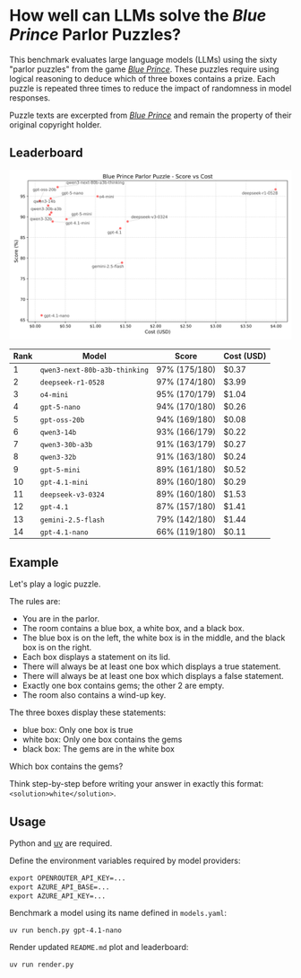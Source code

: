 # How well can LLMs solve the _Blue Prince_ Parlor Puzzles?

This benchmark evaluates large language models (LLMs) using the sixty "parlor
puzzles" from the game _[Blue Prince]_. These puzzles require using logical
reasoning to deduce which of three boxes contains a prize. Each puzzle is
repeated three times to reduce the impact of randomness in model responses.

Puzzle texts are excerpted from _[Blue Prince]_ and remain the property of
their original copyright holder.

[Blue Prince]: https://www.blueprincegame.com/

## Leaderboard

![Blue Prince Parlor Puzzle - Score vs Cost](leaderboard.svg)

<!-- BEGIN results -->
| Rank | Model | Score | Cost (USD) |
|------|-------|-------|------------|
| 1 | `qwen3-next-80b-a3b-thinking` | 97% (175/180) | $0.37 |
| 2 | `deepseek-r1-0528` | 97% (174/180) | $3.99 |
| 3 | `o4-mini` | 95% (170/179) | $1.04 |
| 4 | `gpt-5-nano` | 94% (170/180) | $0.26 |
| 5 | `gpt-oss-20b` | 94% (169/180) | $0.08 |
| 6 | `qwen3-14b` | 93% (166/179) | $0.22 |
| 7 | `qwen3-30b-a3b` | 91% (163/179) | $0.27 |
| 8 | `qwen3-32b` | 91% (163/180) | $0.24 |
| 9 | `gpt-5-mini` | 89% (161/180) | $0.52 |
| 10 | `gpt-4.1-mini` | 89% (160/180) | $0.29 |
| 11 | `deepseek-v3-0324` | 89% (160/180) | $1.53 |
| 12 | `gpt-4.1` | 87% (157/180) | $1.41 |
| 13 | `gemini-2.5-flash` | 79% (142/180) | $1.44 |
| 14 | `gpt-4.1-nano` | 66% (119/180) | $0.11 |
<!-- END results -->

## Example

Let's play a logic puzzle.

The rules are:

* You are in the parlor.
* The room contains a blue box, a white box, and a black box.
* The blue box is on the left, the white box is in the middle, and the black box is on the right.
* Each box displays a statement on its lid.
* There will always be at least one box which displays a true statement.
* There will always be at least one box which displays a false statement.
* Exactly one box contains gems; the other 2 are empty.
* The room also contains a wind-up key.

The three boxes display these statements:

* blue box: Only one box is true
* white box: Only one box contains the gems
* black box: The gems are in the white box

Which box contains the gems?

Think step-by-step before writing your answer in exactly this format: `<solution>white</solution>`.

## Usage

Python and [uv](https://docs.astral.sh/uv/) are required.

Define the environment variables required by model providers:

    export OPENROUTER_API_KEY=...
    export AZURE_API_BASE=...
    export AZURE_API_KEY=...

Benchmark a model using its name defined in `models.yaml`:

    uv run bench.py gpt-4.1-nano

Render updated `README.md` plot and leaderboard:

    uv run render.py
